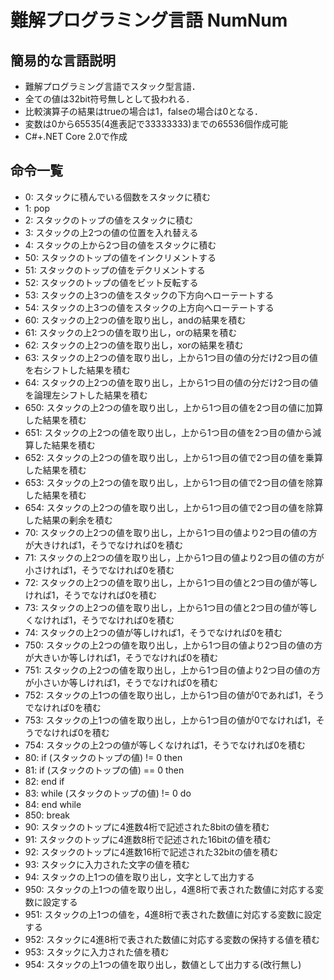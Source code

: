 # 難解プログラミング言語 NumNum
## 簡易的な言語説明
* 難解プログラミング言語でスタック型言語．
* 全ての値は32bit符号無しとして扱われる．
* 比較演算子の結果はtrueの場合は1，falseの場合は0となる．
* 変数は0から65535(4進表記で33333333)までの65536個作成可能
* C#+.NET Core 2.0で作成

## 命令一覧
* 0: スタックに積んでいる個数をスタックに積む
* 1: pop
* 2: スタックのトップの値をスタックに積む
* 3: スタックの上2つの値の位置を入れ替える
* 4: スタックの上から2つ目の値をスタックに積む
* 50: スタックのトップの値をインクリメントする
* 51: スタックのトップの値をデクリメントする
* 52: スタックのトップの値をビット反転する
* 53: スタックの上3つの値をスタックの下方向へローテートする
* 54: スタックの上3つの値をスタックの上方向へローテートする
* 60: スタックの上2つの値を取り出し，andの結果を積む
* 61: スタックの上2つの値を取り出し，orの結果を積む
* 62: スタックの上2つの値を取り出し，xorの結果を積む
* 63: スタックの上2つの値を取り出し，上から1つ目の値の分だけ2つ目の値を右シフトした結果を積む
* 64: スタックの上2つの値を取り出し，上から1つ目の値の分だけ2つ目の値を論理左シフトした結果を積む
* 650: スタックの上2つの値を取り出し，上から1つ目の値を2つ目の値に加算した結果を積む
* 651: スタックの上2つの値を取り出し，上から1つ目の値を2つ目の値から減算した結果を積む
* 652: スタックの上2つの値を取り出し，上から1つ目の値で2つ目の値を乗算した結果を積む
* 653: スタックの上2つの値を取り出し，上から1つ目の値で2つ目の値を除算した結果を積む
* 654: スタックの上2つの値を取り出し，上から1つ目の値で2つ目の値を除算した結果の剰余を積む
* 70: スタックの上2つの値を取り出し，上から1つ目の値より2つ目の値の方が大きければ1，そうでなければ0を積む
* 71: スタックの上2つの値を取り出し，上から1つ目の値より2つ目の値の方が小さければ1，そうでなければ0を積む
* 72: スタックの上2つの値を取り出し，上から1つ目の値と2つ目の値が等しければ1，そうでなければ0を積む
* 73: スタックの上2つの値を取り出し，上から1つ目の値と2つ目の値が等しくなければ1，そうでなければ0を積む
* 74: スタックの上2つの値が等しければ1，そうでなければ0を積む
* 750: スタックの上2つの値を取り出し，上から1つ目の値より2つ目の値の方が大きいか等しければ1，そうでなければ0を積む
* 751: スタックの上2つの値を取り出し，上から1つ目の値より2つ目の値の方が小さいか等しければ1，そうでなければ0を積む
* 752: スタックの上1つの値を取り出し，上から1つ目の値が0であれば1，そうでなければ0を積む
* 753: スタックの上1つの値を取り出し，上から1つ目の値が0でなければ1，そうでなければ0を積む
* 754: スタックの上2つの値が等しくなければ1，そうでなければ0を積む
* 80: if (スタックのトップの値) != 0 then
* 81: if (スタックのトップの値) == 0 then
* 82: end if
* 83: while (スタックのトップの値) != 0 do
* 84: end while
* 850: break
* 90: スタックのトップに4進数4桁で記述された8bitの値を積む
* 91: スタックのトップに4進数8桁で記述された16bitの値を積む
* 92: スタックのトップに4進数16桁で記述された32bitの値を積む
* 93: スタックに入力された文字の値を積む
* 94: スタックの上1つの値を取り出し，文字として出力する
* 950: スタックの上1つの値を取り出し，4進8桁で表された数値に対応する変数に設定する
* 951: スタックの上1つの値を，4進8桁で表された数値に対応する変数に設定する
* 952: スタックに4進8桁で表された数値に対応する変数の保持する値を積む
* 953: スタックに入力された値を積む
* 954: スタックの上1つの値を取り出し，数値として出力する(改行無し)

